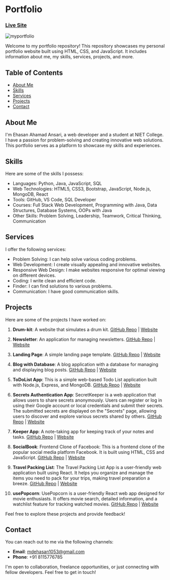 # Portfolio

### [Live Site](https://ehasan8115.github.io/MyPortfolio/)

![myportfolio](https://github.com/ehasan8115/MyPortfolio/assets/90134278/56930ff6-48d6-4b2b-bd1a-3f7dd51c95c1)

Welcome to my portfolio repository! This repository showcases my personal portfolio website built using HTML, CSS, and JavaScript. It includes information about me, my skills, services, projects, and more.

## Table of Contents

- [About Me](#about-me)
- [Skills](#skills)
- [Services](#services)
- [Projects](#projects)
- [Contact](#contact)

## About Me

I'm Ehasan Ahamad Ansari, a web developer and a student at NIET College. I have a passion for problem-solving and creating innovative web solutions. This portfolio serves as a platform to showcase my skills and experiences.

## Skills

Here are some of the skills I possess:

- Languages: Python, Java, JavaScript, SQL
- Web Technologies: HTML5, CSS3, Bootstrap, JavaScript, Node.js, MongoDB, React
- Tools: GitHub, VS Code, SQL Developer
- Courses: Full Stack Web Development, Programming with Java, Data Structures, Database Systems, OOPs with Java
- Other Skills: Problem Solving, Leadership, Teamwork, Critical Thinking, Communication

## Services

I offer the following services:

- Problem Solving: I can help solve various coding problems.
- Web Development: I create visually appealing and innovative websites.
- Responsive Web Design: I make websites responsive for optimal viewing on different devices.
- Coding: I write clean and efficient code.
- Finder: I can find solutions to various problems.
- Communication: I have good communication skills.

## Projects

Here are some of the projects I have worked on:

1. **Drum-kit**: A website that simulates a drum kit. [GitHub Repo](https://github.com/ehasan8115/drum-kit) | [Website](https://ehasan8115.github.io/drum-kit/)

2. **Newsletter**: An application for managing newsletters. [GitHub Repo](https://github.com/ehasan8115/newsletter-app) | [Website](https://newsletter-app-ehasan.onrender.com/)

3. **Landing Page**: A simple landing page template. [GitHub Repo](https://github.com/ehasan8115/landing-page) | [Website](https://ehasan8115.github.io/landing-page/)

4. **Blog with Database**: A blog application with a database for managing and displaying blog posts. [GitHub Repo](https://github.com/ehasan8115/blog-with-database) | [Website](https://blog-with-database-3qz1.onrender.com/)

5. **ToDoList App**: This is a simple web-based Todo List application built with Node.js, Express, and MongoDB. [GitHub Repo](https://github.com/ehasan8115/todolist) | [Website](https://todolist-app-jeh0.onrender.com/)

6. **Secrets Authentication App**: SecretKeeper is a web application that allows users to share secrets anonymously. Users can register or log in using their Google account or local credentials and submit their secrets. The submitted secrets are displayed on the "Secrets" page, allowing users to discover and explore various secrets shared by others.
   [GitHub Repo](https://github.com/ehasan8115/Secrets-Authentication) | [Website](https://secrets-app-9ox9.onrender.com/)

7. **Keeper App**: A note-taking app for keeping track of your notes and tasks. [GitHub Repo](https://github.com/ehasan8115/keeper) | [Website](https://ehasan-keeper-app.netlify.app/)

8. **SocialBook**: Frontend Clone of Facebook: This is a frontend clone of the popular social media platform Facebook. It is built using HTML, CSS and JavaScript. [GitHub Repo](https://github.com/ehasan8115/socialbook) | [Website](https://github.com/ehasan8115/socialbook)

9. **Travel Packing List**: The Travel Packing List App is a user-friendly web application built using React. It helps you organize and manage the items you need to pack for your trips, making travel preparation a breeze. [GitHub Repo](https://github.com/ehasan8115/travel-packing-list) | [Website](https://travel-items.netlify.app/)

10. **usePopcorn**: UsePopcorn is a user-friendly React web app designed for movie enthusiasts. It offers movie search, detailed information, and a watchlist feature for tracking watched movies. [GitHub Repo](https://github.com/ehasan8115/usepopcorn) | [Website](https://usepopcorn-reactjs.netlify.app/)

Feel free to explore these projects and provide feedback!

## Contact

You can reach out to me via the following channels:

- **Email**: mdehasan1053@gmail.com
- **Phone**: +91 8115776785

I'm open to collaboration, freelance opportunities, or just connecting with fellow developers. Feel free to get in touch!
